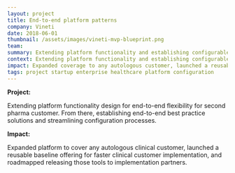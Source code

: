 ```yaml
---
layout: project
title: End-to-end platform patterns
company: Vineti
date: 2018-06-01
thumbnail: /assets/images/vineti-mvp-blueprint.png
team: 
summary: Extending platform functionality and establishing configurable patterns.
context: Extending platform functionality and establishing configurable patterns.
impact: Expanded coverage to any autologous customer, launched a reusable baseline offering.
tags: project startup enterprise healthcare platform configuration
---
```


**Project:**

Extending platform functionality design for end-to-end flexibility for second pharma customer. From there, establishing end-to-end best practice solutions and streamlining configuration processes.

**Impact:**

Expanded platform to cover any autologous clinical customer, launched a reusable baseline offering for faster clinical customer implementation, and roadmapped releasing those tools to implementation partners.
